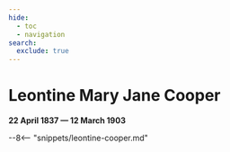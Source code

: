 ```yaml
---
hide:
  - toc
  - navigation
search:
  exclude: true  
---
```


# Leontine Mary Jane Cooper 

**22 April 1837 — 12 March 1903**

--8<-- "snippets/leontine-cooper.md"

<!--
![](../assets/leontine-cooper.jpg){ width="32%" }
-->

